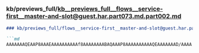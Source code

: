 ### kb/previews_full/kb__previews_full__flows__service-first__master-and-slot@guest.har.part073.md.part002.md

```md
### kb/previews_full/flows__service-first__master-and-slot@guest.har.part073.md (part 002)

```md
AAAAAAAQEAAP8AAAEAAAAAAAAAAf8AAAAAAAABAQAAAP8AAAAAAAAAAQEAAAAAAAD/AAAA
```

```

```
